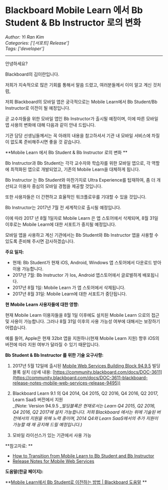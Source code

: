 # Blackboard Mobile Learn 에서 Bb Student &amp; Bb Instructor 로의 변화
*Author: Yi Ran Kim*  
*Categories: ['[서포트] Release']*  
*Tags: ['developer']*  
<hr />
안녕하세요?

Blackboard의 김이란입니다.

저희가 지속적으로 많은 기회를 통해서 말씀 드렸고, 여러분들께서 이미 알고 계신 것처럼,

저희 Blackboard의 모바일 앱은 궁극적으로는 Mobile Learn에서 Bb Student/Bb Instructor로 이전이 될
예정입니다.

곧 교수자들을 위한 모바일 앱인 Bb Instructor가 출시될 예정이며, 이에 따른 모바일 앱 사용의 변화에 대해 다음과 같이 안내
드립니다.

기관 담당 선생님들께서는 꼭 아래의 내용을 참고하셔서 기관 내 모바일 서비스에 차질이 없도록 준비해주시면 좋을 것 같습니다.

**Mobile Learn 에서 Bb Student & Bb Instructor 로의 변화 **

Bb Instructor과 Bb Student는 각각 교수자와 학습자를 위한 모바일 앱으로, 각 역할에 최적화된 앱으로 개발되었고, 기존의
Mobile Learn을 대체하게 됩니다.

Bb Instructor 는 Bb Student와 마찬가지로 Ultra Experience를 탑재하여, 좀 더 개선되고 이용자 중심의 모바일
경험을 제공할 것입니다.

또한 사용자들은 더 간편하고 효율적인 워크플로우를 기대할 수 있을 것입니다.

Bb Instructor는 2017년 7월 전 세계적으로 출시될 예정입니다.

이에 따라 2017 년 8월 1일자로 Mobile Learn 은 앱 스토어에서 삭제되며, 8월 31일 이후로는 Mobile Learn에 대한
서포트가 중지될 예정입니다.

모바일 앱을 사용하고 계신 기관에서는 Bb Student와 Bb Instructor 앱을 사용할 수 있도록 준비해 주시면 감사하겠습니다.

**주요 일자:**

  * 현재: Bb Student가 현재 iOS, Android, Windows 앱 스토어에서 다운로드 받아 이용 가능합니다. 
  * 2017년 7월: Bb Instructor 가 Ios, Android 앱스토어에서 글로벌하게 배포됩니다.
  * 2017년 8월 1일: Mobile Learn 가 앱 스토어에서 삭제됩니다. 
  * 2017년 8월 31일: Mobile Learn에 대한 서포트가 중단됩니다. 

**현 Mobile Learn 사용자들에 대한 영향:**

현재 Mobile Learn 이용자들을 8월 1일 이후에도 설치된 Mobile Learn 으로의 접근 및 사용이 가능합니다. 그러나 8월
31일 이후의 사용 가능성 여부에 대해서는 보장하기 어렵습니다.

예를 들어, Apple은 현재 32bit 앱을 지원하나(현재 Mobile Learn 지원) 향후 iOS의 버전에 따라 지원 여부가 달라질 수
있기 때문입니다.

**Bb Student & Bb Instructor 를 위한 기술 요구사항:**

  1. 2017년 5월 12일에 출시된 [Mobile Web Services Building Block 94.9.5](https://help.blackboard.com/Learn/Administrator/Hosting/Release_Notes/Release_Notes_for_Building_Blocks/Release_Notes_for_Mobile_Web_Services) 빌딩블록 설치 (상세 내용: [https://community.blackboard.com/docs/DOC-3611](https://community.blackboard.com/docs/DOC-3611-blackboard-release-notes-mobile-web-services-release-9495))
  2. Blackboard Learn 9.1 의 Q4 2014, Q4 2015, Q2 2016, Q4 2016, Q2 2017, Learn SaaS 버전에서 지원   
_(Note: Version 94.9.5 __빌딩블록은 현재로서는 Learn Q4 2015, Q2 2016, Q4 2016, Q2 2017에
설치 가능합니다. 저희 Blackboard 에서는 위에 기술된 버전에서의 지원을 위해 노력 중이며, 2014 Q4와 Learn SaaS에서의
추가 지원이 가능할 때 재 공지해 드릴 예정입니다.)_

  3. 모바일 라이선스가 있는 기관에서 사용 가능 

**참고자료: **

  * [How to Transition from Mobile Learn to Bb Student and Bb Instructor](https://help.blackboard.com/Bb_Student/Administrator/How_to_Transition_from_Mobile_Learn_to_Bb_Student_and_Bb_Instructor)
  * [Release Notes for Mobile Web Services](https://help.blackboard.com/Learn/Administrator/Hosting/Release_Notes/Release_Notes_for_Building_Blocks/Release_Notes_for_Mobile_Web_Services)

**도움말(한글 페이지):**

**[Mobile Learn에서 Bb Student로 이전하는 방법 | Blackboard 도움말](https://help.blackboard.com/ko-kr/Bb_Student/Administrator/How_to_Transition_from_Mobile_Learn_to_Bb_Student_and_Bb_Instructor) **

